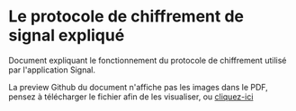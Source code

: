 # Le protocole de chiffrement de signal expliqué

Document expliquant le fonctionnement du protocole de chiffrement utilisé par l'application Signal.

La preview Github du document n'affiche pas les images dans le PDF, pensez à télécharger le fichier afin de les visualiser, ou [cliquez-ici](https://raw.githubusercontent.com/DanielArian/protocole-signal-explique/main/The%20Signal%20Protocol.pdf) 
